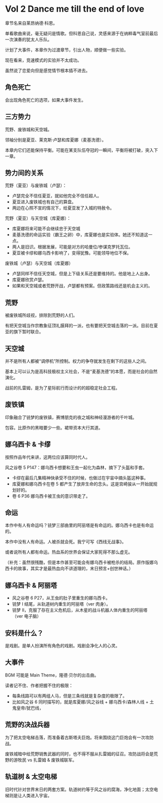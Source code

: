 Vol 2 Dance me till the end of love
===================================

章节名来自莱昂纳德·科恩。

单看歌曲来说，毫无疑问是情歌。但科恩自己说，灵感来源于在纳粹毒气室前最后一次演奏的犹太人乐队。

计划了大事件，本章作为过渡章节，引出人物，顺便做一些实验。

现在看来，竞速模式的实验并不太成功。

虽然说了恋爱向但是感觉情节根本插不进去。


## 角色死亡

会出现角色死亡的选项，如果大事件发生。


## 三方势力

荒野、废铁城和天空城。

领袖分别是夏亚、莱克斯·卢瑟和库夏娜（麦基洗德）。

本章内它们还能保持平衡。可能在某支队伍夺冠的一瞬间，平衡将被打破，突入下一章。


## 势力间的关系

荒野（夏亚）与废铁城（卢瑟）：

- 卢瑟完全不信任夏亚，就如他完全不信任超人。
- 夏亚进入废铁城也有自己的算盘。
- 两边在心照不宣的情况下，给夏亚发了入城的特赦令。

荒野（夏亚）与天空城（库夏娜）：

- 库夏娜将来可能不会继续忠于天空城
- 麦基洗德的命运实验（霸王之卵）中，库夏娜也是实验体。她还不知道这一点。
- 两人是旧识。根据发展，可能是对方的哈曼位/参谋克罗托瓦位。
- 夏亚被卡缪和娜乌西卡影响了，变得犹豫。可能领导地位不保。

废铁城（卢瑟）与天空城（库夏娜）

- 卢瑟同样不信任天空城，但是上下级关系还是要维持的。他是地上人出身。
- 库夏娜欣赏卢瑟。
- 如果和天空城或者荒野开战，卢瑟都有预案。但政策路线还是机会主义的。


## 荒野

被废铁城所歧视，排除到荒野的人们。

有把天空城当作宗教象征顶礼膜拜的一派，也有要把天空城击落的一派。目前在夏亚的旗下暂时联合。


## 天空城

并不是所有人都被“调停机”所控制。权力的争夺就发生在剩下的这些人之间。

基本上可以认为是高科技极权主义社会，不是“麦基洗德”的本愿，而是社会的自然演化。

战前的扎雷姆，是为了星际航行而设计的的超稳定社会工程。


## 废铁镇

印象融合了铳梦的废铁镇，赛博朋克的夜之城和神经漫游者的千叶城。

包容。比原作的黑暗要少一些。裙带资本大行其道。


## 娜乌西卡 & 卡缪

按照作品年代来讲，这两位应该算同时代人。

风之谷卷 5 P147：娜乌西卡想要和王虫一起化为森林，摘下了头盔和手套。

- 卡缪在最后几集精神快承受不住的时候，也做过在宇宙中摘头盔这种事。
- 库夏娜和娜乌西卡在卷 5 都产生了放弃生命的念头。这是宫崎骏从一开始就规划好的。
- 卷 6 P36 娜乌西卡被王虫的意识带走了。


## 命运

本作中有人有命运吗？铳梦三部曲里的阿丽塔是有命运的。娜乌西卡也是有命运的。

本作中没有人有命运。人被杀就会死。我宁可写《西线无战事》。

或者说所有人都有命运。热血系的世界会保证大家死得不那么虚无。

（补充：虽然很残酷，但是本作甚至可能会有娜乌西卡被枪杀的结局。原作版娜乌西卡的故事，其实才是最热血向不讲道理的，末日预言+创世神话。）


## 娜乌西卡 & 阿丽塔

- 风之谷卷 6 P27，从王虫的肚子里重生的娜乌西卡。
- 铳梦 I 结尾，从轨道树内重生的阿丽塔（ver 肉身）。
- 铳梦 II，克服了存在主义危机后，从木星的战斗机器人体内重生的阿丽塔（ver 电子脑）


## 安科是什么？

是戏剧。是单人扮演所有角色的戏剧。戏剧会净化人的心灵。


## 大事件

BGM 可能是 Main Theme，隆德·贝尔的出击曲。

读者记不住、作者把握不住的极限：

- 每条线路可以有两组人马，但是三条线就是复杂度的极限了。
- 比如风之谷 6 同时描写的，就是库夏娜/风之谷线 + 娜乌西卡/森林人线 + 土鬼皇帝/犹巴线，


## 荒野的决战兵器

为了把太空电梯击落，而准备着古斯塔夫巨炮。将来围绕这门巨炮会有一次攻防战。

废铁城暗中给荒野销售武器的同时，也不得不服从扎雷姆的征召。攻防战将会是荒野的游牧民 vs 扎雷姆 & 废铁城联军。


## 轨道树 & 太空电梯

旧时代针对世界末日的两套方案。轨道树约等于风之谷的腐海，净化地面；太空电梯则是让人类进入宇宙。


